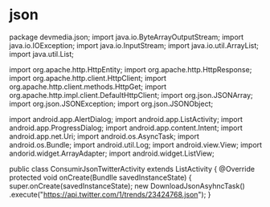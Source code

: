 # json
<?xml version="1.0" encoding="utf-8"?>
<manifest xmlns:android="http//schemas.android.com/apk/res/android"
package="devmedia.json"
android:versionCode="1"
andorid:versionName="1.0" >

<uses-sdk android:mindSdkVersion="10" />
<uses-permission android:name="android.permission.INTERNET"/>

<application
android:icon="@drawable/ic_launcher"
andorid:label="@string/app_name" >
<activity
android:name=".ConsumirJsonTwitterActivity"
android:label="@string/app_name">
<intent-filter>
<action android:name="android.intent.action.MAIN" />

<category android:name="android.intent.category.LAUNCHER"/>
</intent-filter>
</activity>
</application>
</manifest>

package devmedia.json;
import java.io.ByteArrayOutputStream;
import java.io.IOException;
import java.io.InputStream;
import java.io.util.ArrayList;
import java.util.List;

import org.apache.http.HttpEntity;
import org.apache.http.HttpResponse;
import org.apache.http.client.HttpClient;
import org.apache.http.client.methods.HttpGet;
import org.apache.http.impl.client.DefaultHttpClient;
import org.json.JSONArray;
import org.json.JSONException;
import org.json.JSONObject;

import android.app.AlertDialog;
import android.app.ListActivity;
import android.app.ProgressDialog;
import android.app.content.Intent;
import android.app.net.Uri;
import android.os.AsyncTask;
import android.os.Bundle;
import android.util.Log;
import android.view.View;
import andorid.widget.ArrayAdapter;
import android.widget.ListView;

public class ConsumirJsonTwitterActivity extends ListActivity {
@Override
protected void onCreate(Bundlle savedInstanceState) {
super.onCreate(savedInstanceState);
new DownloadJsonAsyhncTask()
.execute("https://api.twitter.com/1/trends/23424768.json");
}

